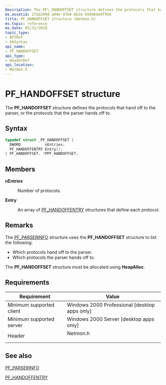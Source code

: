```yaml
---
Description: The PF\_HANDOFFSET structure defines the protocols that hand off to the parser, or the protocols that the parser hands off to.
ms.assetid: 2fda399d-a09e-47b4-bb2e-95996de9f950
title: PF_HANDOFFSET structure (Netmon.h)
ms.topic: reference
ms.date: 05/31/2018
topic_type: 
- APIRef
- kbSyntax
api_name: 
- PF_HANDOFFSET
api_type: 
- HeaderDef
api_location: 
- Netmon.h
---
```


# PF\_HANDOFFSET structure

The **PF\_HANDOFFSET** structure defines the protocols that hand off to the parser, or the protocols that the parser hands off to.

## Syntax


```C++
typedef struct _PF_HANDOFFSET {
  DWORD           nEntries;
  PF_HANDOFFENTRY Entry[];
} PF_HANDOFFSET, *PPF_HANDOFFSET;
```



## Members

<dl> <dt>

**nEntries**
</dt> <dd>

Number of protocols.

</dd> <dt>

**Entry**
</dt> <dd>

An array of [PF\_HANDOFFENTRY](pf-handoffentry.md) structures that define each protocol.

</dd> </dl>

## Remarks

The [PF\_PARSERINFO](pf-parserinfo.md) structure uses the **PF\_HANDOFFSET** structure to list the following:

-   Which protocols hand off to the parser.
-   Which protocols the parser hands off to.

The **PF\_HANDOFFSET** structure must be allocated using **HeapAlloc**.

## Requirements



| Requirement | Value |
|-------------------------------------|-------------------------------------------------------------------------------------|
| Minimum supported client<br/> | Windows 2000 Professional \[desktop apps only\]<br/>                          |
| Minimum supported server<br/> | Windows 2000 Server \[desktop apps only\]<br/>                                |
| Header<br/>                   | <dl> <dt>Netmon.h</dt> </dl> |



## See also

<dl> <dt>

[PF\_PARSERINFO](pf-parserinfo.md)
</dt> <dt>

[PF\_HANDOFFENTRY](pf-handoffentry.md)
</dt> </dl>

 

 




